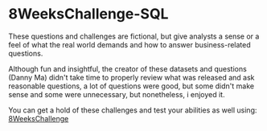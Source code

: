 # 8WeeksChallenge-SQL

These questions and challenges are fictional, but give analysts a sense or a feel of what the real world demands and how to answer business-related questions.

Although fun and insightful, the creator of these datasets and questions (Danny Ma) didn't take time to properly review what was released and ask reasonable questions, 
a lot of questions were good, but some didn't make sense and some were unnecessary, but nonetheless, i enjoyed it.

You can get a hold of these challenges and test your abilities as well using: [8WeeksChallenge](https://8weeksqlchallenge.com/)
